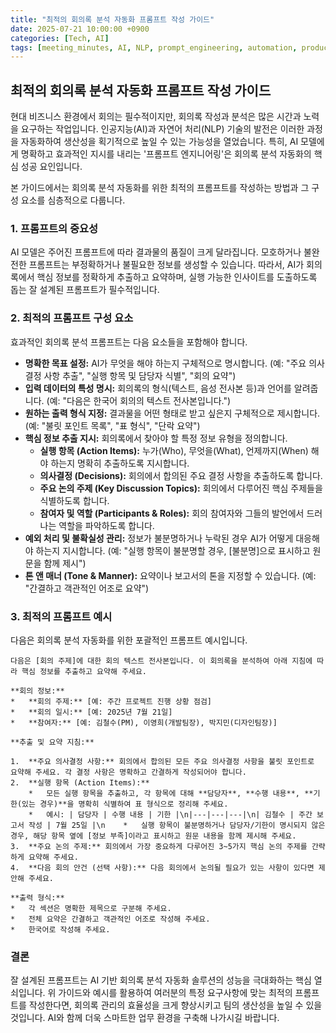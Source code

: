 ```yaml
---
title: "최적의 회의록 분석 자동화 프롬프트 작성 가이드"
date: 2025-07-21 10:00:00 +0900
categories: [Tech, AI]
tags: [meeting_minutes, AI, NLP, prompt_engineering, automation, productivity]
---
```


## 최적의 회의록 분석 자동화 프롬프트 작성 가이드

현대 비즈니스 환경에서 회의는 필수적이지만, 회의록 작성과 분석은 많은 시간과 노력을 요구하는 작업입니다. 인공지능(AI)과 자연어 처리(NLP) 기술의 발전은 이러한 과정을 자동화하여 생산성을 획기적으로 높일 수 있는 가능성을 열었습니다. 특히, AI 모델에게 명확하고 효과적인 지시를 내리는 '프롬프트 엔지니어링'은 회의록 분석 자동화의 핵심 성공 요인입니다.

본 가이드에서는 회의록 분석 자동화를 위한 최적의 프롬프트를 작성하는 방법과 그 구성 요소를 심층적으로 다룹니다.

### 1. 프롬프트의 중요성

AI 모델은 주어진 프롬프트에 따라 결과물의 품질이 크게 달라집니다. 모호하거나 불완전한 프롬프트는 부정확하거나 불필요한 정보를 생성할 수 있습니다. 따라서, AI가 회의록에서 핵심 정보를 정확하게 추출하고 요약하며, 실행 가능한 인사이트를 도출하도록 돕는 잘 설계된 프롬프트가 필수적입니다.

### 2. 최적의 프롬프트 구성 요소

효과적인 회의록 분석 프롬프트는 다음 요소들을 포함해야 합니다.

*   **명확한 목표 설정:** AI가 무엇을 해야 하는지 구체적으로 명시합니다. (예: "주요 의사결정 사항 추출", "실행 항목 및 담당자 식별", "회의 요약")
*   **입력 데이터의 특성 명시:** 회의록의 형식(텍스트, 음성 전사본 등)과 언어를 알려줍니다. (예: "다음은 한국어 회의의 텍스트 전사본입니다.")
*   **원하는 출력 형식 지정:** 결과물을 어떤 형태로 받고 싶은지 구체적으로 제시합니다. (예: "불릿 포인트 목록", "표 형식", "단락 요약")
*   **핵심 정보 추출 지시:** 회의록에서 찾아야 할 특정 정보 유형을 정의합니다.
    *   **실행 항목 (Action Items):** 누가(Who), 무엇을(What), 언제까지(When) 해야 하는지 명확히 추출하도록 지시합니다.
    *   **의사결정 (Decisions):** 회의에서 합의된 주요 결정 사항을 추출하도록 합니다.
    *   **주요 논의 주제 (Key Discussion Topics):** 회의에서 다루어진 핵심 주제들을 식별하도록 합니다.
    *   **참여자 및 역할 (Participants & Roles):** 회의 참여자와 그들의 발언에서 드러나는 역할을 파악하도록 합니다.
*   **예외 처리 및 불확실성 관리:** 정보가 불분명하거나 누락된 경우 AI가 어떻게 대응해야 하는지 지시합니다. (예: "실행 항목이 불분명할 경우, [불분명]으로 표시하고 원문을 함께 제시")
*   **톤 앤 매너 (Tone & Manner):** 요약이나 보고서의 톤을 지정할 수 있습니다. (예: "간결하고 객관적인 어조로 요약")

### 3. 최적의 프롬프트 예시

다음은 회의록 분석 자동화를 위한 포괄적인 프롬프트 예시입니다.

```
다음은 [회의 주제]에 대한 회의 텍스트 전사본입니다. 이 회의록을 분석하여 아래 지침에 따라 핵심 정보를 추출하고 요약해 주세요.

**회의 정보:**
*   **회의 주제:** [예: 주간 프로젝트 진행 상황 점검]
*   **회의 일시:** [예: 2025년 7월 21일]
*   **참여자:** [예: 김철수(PM), 이영희(개발팀장), 박지민(디자인팀장)]

**추출 및 요약 지침:**

1.  **주요 의사결정 사항:** 회의에서 합의된 모든 주요 의사결정 사항을 불릿 포인트로 요약해 주세요. 각 결정 사항은 명확하고 간결하게 작성되어야 합니다.
2.  **실행 항목 (Action Items):**
    *   모든 실행 항목을 추출하고, 각 항목에 대해 **담당자**, **수행 내용**, **기한(있는 경우)**을 명확히 식별하여 표 형식으로 정리해 주세요.
    *   예시: | 담당자 | 수행 내용 | 기한 |\n|---|---|---|\n| 김철수 | 주간 보고서 작성 | 7월 25일 |\n    *   실행 항목이 불분명하거나 담당자/기한이 명시되지 않은 경우, 해당 항목 옆에 [정보 부족]이라고 표시하고 원문 내용을 함께 제시해 주세요.
3.  **주요 논의 주제:** 회의에서 가장 중요하게 다루어진 3~5가지 핵심 논의 주제를 간략하게 요약해 주세요.
4.  **다음 회의 안건 (선택 사항):** 다음 회의에서 논의될 필요가 있는 사항이 있다면 제안해 주세요.

**출력 형식:**
*   각 섹션은 명확한 제목으로 구분해 주세요.
*   전체 요약은 간결하고 객관적인 어조로 작성해 주세요.
*   한국어로 작성해 주세요.
```

### 결론

잘 설계된 프롬프트는 AI 기반 회의록 분석 자동화 솔루션의 성능을 극대화하는 핵심 열쇠입니다. 위 가이드와 예시를 활용하여 여러분의 특정 요구사항에 맞는 최적의 프롬프트를 작성한다면, 회의록 관리의 효율성을 크게 향상시키고 팀의 생산성을 높일 수 있을 것입니다. AI와 함께 더욱 스마트한 업무 환경을 구축해 나가시길 바랍니다.
